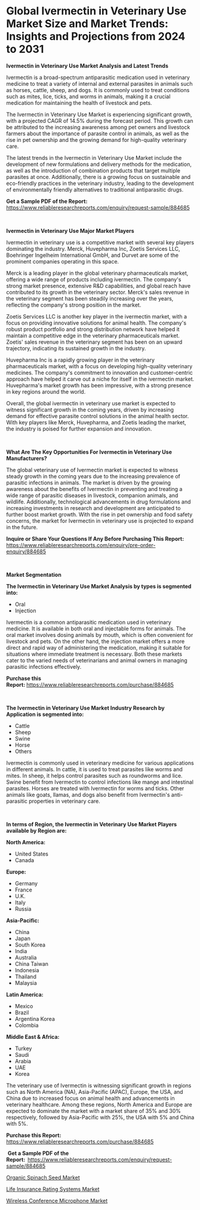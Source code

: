 <p><h1>Global Ivermectin in Veterinary Use Market Size and Market Trends: Insights and Projections from 2024 to 2031</h1></p><p><strong>Ivermectin in Veterinary Use Market Analysis and Latest Trends</strong></p>
<p><p>Ivermectin is a broad-spectrum antiparasitic medication used in veterinary medicine to treat a variety of internal and external parasites in animals such as horses, cattle, sheep, and dogs. It is commonly used to treat conditions such as mites, lice, ticks, and worms in animals, making it a crucial medication for maintaining the health of livestock and pets.</p><p>The Ivermectin in Veterinary Use Market is experiencing significant growth, with a projected CAGR of 14.5% during the forecast period. This growth can be attributed to the increasing awareness among pet owners and livestock farmers about the importance of parasite control in animals, as well as the rise in pet ownership and the growing demand for high-quality veterinary care.</p><p>The latest trends in the Ivermectin in Veterinary Use Market include the development of new formulations and delivery methods for the medication, as well as the introduction of combination products that target multiple parasites at once. Additionally, there is a growing focus on sustainable and eco-friendly practices in the veterinary industry, leading to the development of environmentally friendly alternatives to traditional antiparasitic drugs.</p></p>
<p><strong>Get a Sample PDF of the Report:&nbsp;</strong> <a href="https://www.reliableresearchreports.com/enquiry/request-sample/884685">https://www.reliableresearchreports.com/enquiry/request-sample/884685</a></p>
<p>&nbsp;</p>
<p><strong>Ivermectin in Veterinary Use Major Market Players</strong></p>
<p><p>Ivermectin in veterinary use is a competitive market with several key players dominating the industry. Merck, Huvepharma Inc, Zoetis Services LLC, Boehringer Ingelheim International GmbH, and Durvet are some of the prominent companies operating in this space.</p><p>Merck is a leading player in the global veterinary pharmaceuticals market, offering a wide range of products including ivermectin. The company's strong market presence, extensive R&D capabilities, and global reach have contributed to its growth in the veterinary sector. Merck's sales revenue in the veterinary segment has been steadily increasing over the years, reflecting the company's strong position in the market.</p><p>Zoetis Services LLC is another key player in the ivermectin market, with a focus on providing innovative solutions for animal health. The company's robust product portfolio and strong distribution network have helped it maintain a competitive edge in the veterinary pharmaceuticals market. Zoetis' sales revenue in the veterinary segment has been on an upward trajectory, indicating its sustained growth in the industry.</p><p>Huvepharma Inc is a rapidly growing player in the veterinary pharmaceuticals market, with a focus on developing high-quality veterinary medicines. The company's commitment to innovation and customer-centric approach have helped it carve out a niche for itself in the ivermectin market. Huvepharma's market growth has been impressive, with a strong presence in key regions around the world.</p><p>Overall, the global ivermectin in veterinary use market is expected to witness significant growth in the coming years, driven by increasing demand for effective parasite control solutions in the animal health sector. With key players like Merck, Huvepharma, and Zoetis leading the market, the industry is poised for further expansion and innovation.</p></p>
<p>&nbsp;</p>
<p><strong>What Are The Key Opportunities For Ivermectin in Veterinary Use Manufacturers?</strong></p>
<p><p>The global veterinary use of Ivermectin market is expected to witness steady growth in the coming years due to the increasing prevalence of parasitic infections in animals. The market is driven by the growing awareness about the benefits of Ivermectin in preventing and treating a wide range of parasitic diseases in livestock, companion animals, and wildlife. Additionally, technological advancements in drug formulations and increasing investments in research and development are anticipated to further boost market growth. With the rise in pet ownership and food safety concerns, the market for Ivermectin in veterinary use is projected to expand in the future.</p></p>
<p><strong>Inquire or Share Your Questions If Any Before Purchasing This Report:</strong> <a href="https://www.reliableresearchreports.com/enquiry/pre-order-enquiry/884685">https://www.reliableresearchreports.com/enquiry/pre-order-enquiry/884685</a></p>
<p>&nbsp;</p>
<p><strong>Market Segmentation</strong></p>
<p><strong>The Ivermectin in Veterinary Use Market Analysis by types is segmented into:</strong></p>
<p><ul><li>Oral</li><li>Injection</li></ul></p>
<p><p>Ivermectin is a common antiparasitic medication used in veterinary medicine. It is available in both oral and injectable forms for animals. The oral market involves dosing animals by mouth, which is often convenient for livestock and pets. On the other hand, the injection market offers a more direct and rapid way of administering the medication, making it suitable for situations where immediate treatment is necessary. Both these markets cater to the varied needs of veterinarians and animal owners in managing parasitic infections effectively.</p></p>
<p><strong>Purchase this Report:&nbsp;</strong><a href="https://www.reliableresearchreports.com/purchase/884685">https://www.reliableresearchreports.com/purchase/884685</a></p>
<p>&nbsp;</p>
<p><strong>The Ivermectin in Veterinary Use Market Industry Research by Application is segmented into:</strong></p>
<p><ul><li>Cattle</li><li>Sheep</li><li>Swine</li><li>Horse</li><li>Others</li></ul></p>
<p><p>Ivermectin is commonly used in veterinary medicine for various applications in different animals. In cattle, it is used to treat parasites like worms and mites. In sheep, it helps control parasites such as roundworms and lice. Swine benefit from Ivermectin to control infections like mange and intestinal parasites. Horses are treated with Ivermectin for worms and ticks. Other animals like goats, llamas, and dogs also benefit from Ivermectin's anti-parasitic properties in veterinary care.</p></p>
<p>&nbsp;</p>
<p><strong>In terms of Region, the Ivermectin in Veterinary Use Market Players available by Region are:</strong></p>
<p>
    <p> <strong> North America: </strong>
        <ul>
            <li>United States</li>
            <li>Canada</li>
        </ul>
        </p> 
    <p> <strong> Europe: </strong>
        <ul>
            <li>Germany</li>
            <li>France</li>
            <li>U.K.</li>
            <li>Italy</li>
            <li>Russia</li>
        </ul>
        </p> 
    <p> <strong> Asia-Pacific: </strong>
        <ul>
            <li>China</li>
            <li>Japan</li>
            <li>South Korea</li>
            <li>India</li>
            <li>Australia</li>
            <li>China Taiwan</li>
            <li>Indonesia</li>
            <li>Thailand</li>
            <li>Malaysia</li>
        </ul>
        </p> 
    <p> <strong> Latin America: </strong>
        <ul>
            <li>Mexico</li>
            <li>Brazil</li>
            <li>Argentina Korea</li>
            <li>Colombia</li>
        </ul>
        </p> 
    <p> <strong> Middle East & Africa: </strong>
        <ul>
            <li>Turkey</li>
            <li>Saudi</li>
            <li>Arabia</li>
            <li>UAE</li>
            <li>Korea</li>
        </ul>
    </p>
    </p>
<p><p>The veterinary use of Ivermectin is witnessing significant growth in regions such as North America (NA), Asia-Pacific (APAC), Europe, the USA, and China due to increased focus on animal health and advancements in veterinary healthcare. Among these regions, North America and Europe are expected to dominate the market with a market share of 35% and 30% respectively, followed by Asia-Pacific with 25%, the USA with 5% and China with 5%.</p></p>
<p><strong>Purchase this Report: </strong><a href="https://www.reliableresearchreports.com/purchase/884685">https://www.reliableresearchreports.com/purchase/884685</a></p>
<p>&nbsp;<strong>Get a Sample PDF of the Report:&nbsp;&nbsp;</strong><a href="https://www.reliableresearchreports.com/enquiry/request-sample/884685">https://www.reliableresearchreports.com/enquiry/request-sample/884685</a></p>
<p><strong></strong></p>
<p><p><a href="https://view.publitas.com/reportprime-1/organic-spinach-seed-market-offers-provide-insightful-data-for-the-time-period-from-2023-to-2030-and-also-provide-analysis-based-on-application-type-and-region/">Organic Spinach Seed Market</a></p><p><a href="https://view.publitas.com/reportprime-1/life-insurance-rating-systems-market-research-report-the-key-to-successful-business-strategy-forecasted-for-period-from-2023-2030/">Life Insurance Rating Systems Market</a></p><p><a href="https://view.publitas.com/reportprime-1/wireless-conference-microphone-market-size-market-share-and-global-market-analysis-report-2023-2030/">Wireless Conference Microphone Market</a></p></p>